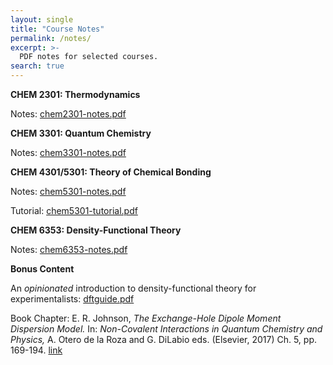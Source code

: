```yaml
---
layout: single
title: "Course Notes"
permalink: /notes/
excerpt: >-
  PDF notes for selected courses.
search: true
---
```


**CHEM 2301: Thermodynamics**

Notes: [chem2301-notes.pdf](/downloads/chem2301-notes.pdf)


**CHEM 3301: Quantum Chemistry**

Notes: [chem3301-notes.pdf](/downloads/chem3301-notes.pdf)


**CHEM 4301/5301: Theory of Chemical Bonding**

Notes: [chem5301-notes.pdf](/downloads/chem5301-notes.pdf)

Tutorial: [chem5301-tutorial.pdf](/downloads/chem5301-tutorial.pdf)


**CHEM 6353: Density-Functional Theory**

Notes: [chem6353-notes.pdf](/downloads/chem6353-notes.pdf)


**Bonus Content**

An *opinionated* introduction to density-functional theory for experimentalists:
[dftguide.pdf](/downloads/dftguide.pdf)

Book Chapter: E. R. Johnson, *The Exchange-Hole Dipole Moment Dispersion Model.* In: *Non-Covalent Interactions in Quantum Chemistry and Physics,* A. Otero de la Roza and G. DiLabio eds. (Elsevier, 2017) Ch. 5, pp. 169-194. [link](https://doi.org/10.1016/B978-0-12-809835-6.00006-2)


